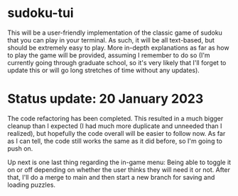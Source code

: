 # sudoku-tui

This will be a user-friendly implementation of the classic game of sudoku that you can play in your terminal. As such, it will be all text-based, but should be extremely easy to play. More in-depth explanations as far as how to play the game will be provided, assuming I remember to do so (I'm currently going through graduate school, so it's very likely that I'll forget to update this or will go long stretches of time without any updates).

# Status update: 20 January 2023

The code refactoring has been completed. This resulted in a much bigger cleanup than I expected (I had much more duplicate and unneeded than I realized), but hopefully the code overall will be easier to follow now. As far as I can tell, the code still works the same as it did before, so I'm going to push on.

Up next is one last thing regarding the in-game menu: Being able to toggle it on or off depending on whether the user thinks they will need it or not. After that, I'll do a merge to main and then start a new branch for saving and loading puzzles.
